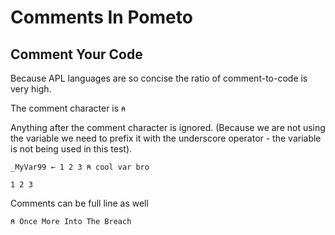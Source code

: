 # Comments In Pometo

## Comment Your Code

Because APL languages are so concise the ratio of comment-to-code is very high.

The comment character is `⍝`

Anything after the comment character is ignored. (Because we are not using the variable we need to prefix it with the underscore operator - the variable is not being used in this test).

```pometo
_MyVar99 ← 1 2 3 ⍝ cool var bro
```

```pometo_results
1 2 3
```

Comments can be full line as well

```pometo
⍝ Once More Into The Breach
```

```pometo_results

```